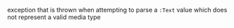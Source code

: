 exception that is thrown when attempting to parse a `:Text` value which does not represent a valid media type